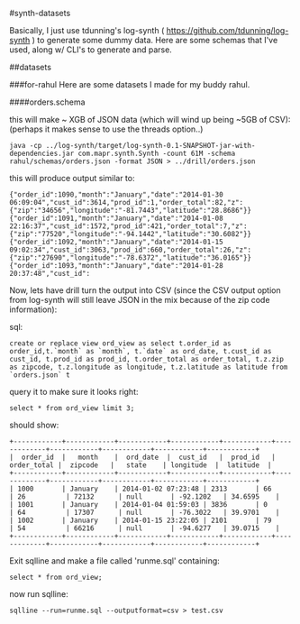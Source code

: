 #synth-datasets

Basically, I just use tdunning's log-synth ( https://github.com/tdunning/log-synth ) to generate some dummy data. Here are some schemas that I've used, along w/ CLI's to generate and parse.


##datasets

###for-rahul
Here are some datasets I made for my buddy rahul.

####orders.schema

this will make ~ XGB of JSON data (which will wind up being ~5GB of CSV): (perhaps it makes sense to use the threads option..)

	java -cp ../log-synth/target/log-synth-0.1-SNAPSHOT-jar-with-dependencies.jar com.mapr.synth.Synth -count 61M -schema rahul/schemas/orders.json -format JSON > ../drill/orders.json

this will produce output similar to:

	{"order_id":1090,"month":"January","date":"2014-01-30 06:09:04","cust_id":3614,"prod_id":1,"order_total":82,"z":{"zip":"34656","longitude":"-81.7443","latitude":"28.8686"}}
	{"order_id":1091,"month":"January","date":"2014-01-08 22:16:37","cust_id":1572,"prod_id":421,"order_total":7,"z":{"zip":"77520","longitude":"-94.1442","latitude":"30.6082"}}
	{"order_id":1092,"month":"January","date":"2014-01-15 09:02:34","cust_id":3063,"prod_id":660,"order_total":26,"z":{"zip":"27690","longitude":"-78.6372","latitude":"36.0165"}}
	{"order_id":1093,"month":"January","date":"2014-01-28 20:37:48","cust_id":
	

Now, lets have drill turn the output into CSV (since the CSV output option from log-synth will still leave JSON in the mix because of the zip code information):

sql:

	create or replace view ord_view as select t.order_id as order_id,t.`month` as `month`, t.`date` as ord_date, t.cust_id as cust_id, t.prod_id as prod_id, t.order_total as order_total, t.z.zip as zipcode, t.z.longitude as longitude, t.z.latitude as latitude from `orders.json` t
	
	
query it to make sure it looks right:
	
	select * from ord_view limit 3;
	

should show:

	+------------+------------+------------+------------+------------+-------------+------------+------------+------------+------------+
	|  order_id  |   month    |  ord_date  |  cust_id   |  prod_id   | order_total |  zipcode   |   state    | longitude  |  latitude  |
	+------------+------------+------------+------------+------------+-------------+------------+------------+------------+------------+
	| 1000       | January    | 2014-01-02 07:23:48 | 2313       | 66         | 26          | 72132      | null       | -92.1202   | 34.6595    |
	| 1001       | January    | 2014-01-04 01:59:03 | 3836       | 0          | 64          | 17307      | null       | -76.3022   | 39.9701    |
	| 1002       | January    | 2014-01-15 23:22:05 | 2101       | 79         | 54          | 66216      | null       | -94.6277   | 39.0715    |
	+------------+------------+------------+------------+------------+-------------+------------+------------+------------+------------+
	

Exit sqlline and make a file called 'runme.sql' containing:


	select * from ord_view;
	
now run sqlline:

	sqlline --run=runme.sql --outputformat=csv > test.csv
	

